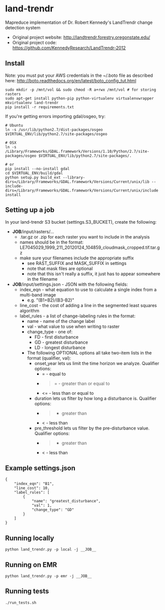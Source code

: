 land-trendr
===========
Mapreduce implementation of Dr. Robert Kennedy's LandTrendr change detection system

 * Original project website: http://landtrendr.forestry.oregonstate.edu/
 * Original project code: https://github.com/KennedyResearch/LandTrendr-2012

Install
-------
Note: you must put your AWS credentials in the ~/.boto file as described here:
http://boto.readthedocs.org/en/latest/boto_config_tut.html

    sudo mkdir -p /mnt/vol && sudo chmod -R a+rwx /mnt/vol # for storing rasters
    sudo apt-get install python-pip python-virtualenv virtualenvwrapper
    mkvirtualenv land-trendr
    pip install -r requirements.txt

If you're getting errors importing gdal/osgeo, try:

    # Ubuntu
    ln -s /usr/lib/python2.7/dist-packages/osgeo $VIRTUAL_ENV/lib/python2.7/site-packages/osgeo

    # OSX
    ln -s /Library/Frameworks/GDAL.framework/Versions/1.10/Python/2.7/site-packages/osgeo $VIRTUAL_ENV/lib/python2.7/site-packages/.

    # or
    pip install --no-install gdal
    cd $VIRTUAL_ENV/build/gdal
    python setup.py build_ext --library-dirs=/Library/Frameworks/GDAL.framework/Versions/Current/unix/lib --include-dirs=/Library/Frameworks/GDAL.framework/Versions/Current/unix/include install

Setting up a job
----------------
In your land-trendr S3 bucket (settings.S3_BUCKET), create the following:
 * __JOB__/input/rasters/...
   * .tar.gz or .zip for each raster you want to include in the analysis
   * names should be in the format: LE7045029_1999_211_20120124_104859_cloudmask_cropped.tif.tar.gz
   * make sure your filenames include the appropriate suffix
      * see RAST_SUFFIX and MASK_SUFFIX in settings
      * note that mask files are optional
      * note that this isn't really a suffix, it just has to appear somewhere in the filename
 * __JOB__/input/settings.json  -  JSON with the following fields:
   * index_eqn - what equation to use to calculate a single index from a multi-band image
     * e.g. "(B1+B2)/(B3-B2)"
   * line_cost - the cost of adding a line in the segmented least squares algorithm
   * label_rules - a list of change-labeling rules in the format:
     * name - name of the change label
     * val - what value to use when writing to raster
     * change_type - one of:
        * FD - first disturbance
        * GD - greatest disturbance
        * LD - longest disturbance
     * The following OPTIONAL options all take two-item lists in the format (qualifier, val):
        * onset_year lets us limit the time horizon we analyze. Qualifier options:
          * = - equal to
          * >= - greater than or equal to
          * <= - less than or equal to
        * duration lets us filter by how long a disturbance is. Qualifier options:
          * > - greater than
          * < - less than
        * pre_threshold lets us filter by the pre-disturbance value. Qualifier options:
          * > - greater than
          * < - less than

Example settings.json
---------------------
    {
        "index_eqn": "B1",
        "line_cost": 10,
        "label_rules": [
            {
                "name": "greatest_disturbance",
                "val": 1,
                "change_type": "GD"
            }
        ]
    }


Running locally
---------------
    python land_trendr.py -p local -j __JOB__

Running on EMR
--------------
    python land_trendr.py -p emr -j __JOB__

Running tests
-------------
    ./run_tests.sh

